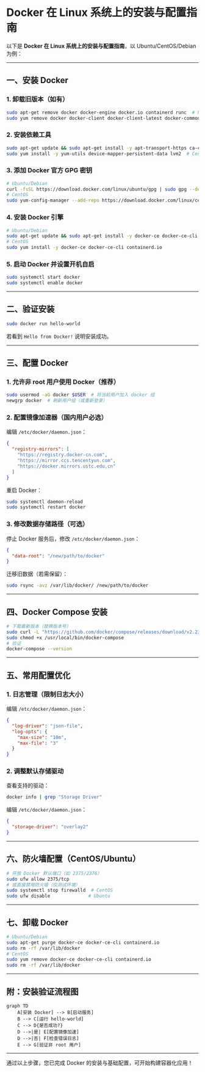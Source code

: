 # Docker 在 Linux 系统上的安装与配置指南

以下是 **Docker 在 Linux 系统上的安装与配置指南**，以 Ubuntu/CentOS/Debian 为例：

---

## **一、安装 Docker**

### **1. 卸载旧版本（如有）**

```bash
sudo apt-get remove docker docker-engine docker.io containerd runc  # Ubuntu/Debian
sudo yum remove docker docker-client docker-client-latest docker-common docker-latest docker-latest-logrotate docker-logrotate docker-engine  # CentOS
```

### **2. 安装依赖工具**

```bash
sudo apt-get update && sudo apt-get install -y apt-transport-https ca-certificates curl gnupg lsb-release  # Ubuntu/Debian
sudo yum install -y yum-utils device-mapper-persistent-data lvm2  # CentOS
```

### **3. 添加 Docker 官方 GPG 密钥**

```bash
# Ubuntu/Debian
curl -fsSL https://download.docker.com/linux/ubuntu/gpg | sudo gpg --dearmor -o /usr/share/keyrings/docker-archive-keyring.gpg
# CentOS
sudo yum-config-manager --add-repo https://download.docker.com/linux/centos/docker-ce.repo
```

### **4. 安装 Docker 引擎**

```bash
# Ubuntu/Debian
sudo apt-get update && sudo apt-get install -y docker-ce docker-ce-cli containerd.io
# CentOS
sudo yum install -y docker-ce docker-ce-cli containerd.io
```

### **5. 启动 Docker 并设置开机自启**

```bash
sudo systemctl start docker
sudo systemctl enable docker
```

---

## **二、验证安装**

```bash
sudo docker run hello-world
```

若看到 `Hello from Docker!` 说明安装成功。

---

## **三、配置 Docker**

### **1. 允许非 root 用户使用 Docker（推荐）**

```bash
sudo usermod -aG docker $USER  # 将当前用户加入 docker 组
newgrp docker  # 刷新用户组（或重新登录）
```

### **2. 配置镜像加速器（国内用户必选）**

编辑 `/etc/docker/daemon.json`：

```json
{
  "registry-mirrors": [
    "https://registry.docker-cn.com",
    "https://mirror.ccs.tencentyun.com",
    "https://docker.mirrors.ustc.edu.cn"
  ]
}
```

重启 Docker：

```bash
sudo systemctl daemon-reload
sudo systemctl restart docker
```

### **3. 修改数据存储路径（可选）**

停止 Docker 服务后，修改 `/etc/docker/daemon.json`：

```json
{
  "data-root": "/new/path/to/docker"
}
```

迁移旧数据（若需保留）：

```bash
sudo rsync -avz /var/lib/docker/ /new/path/to/docker
```

---

## **四、Docker Compose 安装**

```bash
# 下载最新版本（替换版本号）
sudo curl -L "https://github.com/docker/compose/releases/download/v2.23.0/docker-compose-$(uname -s)-$(uname -m)" -o /usr/local/bin/docker-compose
sudo chmod +x /usr/local/bin/docker-compose
# 验证
docker-compose --version
```

---

## **五、常用配置优化**

### **1. 日志管理（限制日志大小）**

编辑 `/etc/docker/daemon.json`：

```json
{
  "log-driver": "json-file",
  "log-opts": {
    "max-size": "10m",
    "max-file": "3"
  }
}
```

### **2. 调整默认存储驱动**

查看支持的驱动：

```bash
docker info | grep "Storage Driver"
```

编辑 `/etc/docker/daemon.json`：

```json
{
  "storage-driver": "overlay2"
}
```

---

## **六、防火墙配置（CentOS/Ubuntu）**

```bash
# 开放 Docker 默认端口（如 2375/2376）
sudo ufw allow 2375/tcp
# 或直接禁用防火墙（仅测试环境）
sudo systemctl stop firewalld  # CentOS
sudo ufw disable              # Ubuntu
```

---

## **七、卸载 Docker**

```bash
# Ubuntu/Debian
sudo apt-get purge docker-ce docker-ce-cli containerd.io
sudo rm -rf /var/lib/docker
# CentOS
sudo yum remove docker-ce docker-ce-cli containerd.io
sudo rm -rf /var/lib/docker
```

---

## **附：安装验证流程图**

```mermaid
graph TD
    A[安装 Docker] --> B[启动服务]
    B --> C[运行 hello-world]
    C --> D{是否成功?}
    D -->|是| E[配置镜像加速]
    D -->|否| F[检查错误日志]
    E --> G[验证非 root 用户]
```

---

通过以上步骤，您已完成 Docker 的安装与基础配置，可开始构建容器化应用！

